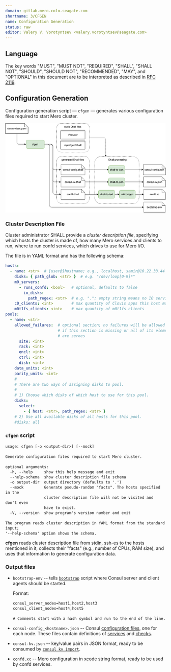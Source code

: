 ```yaml
---
domain: gitlab.mero.colo.seagate.com
shortname: 3/CFGEN
name: Configuration Generation
status: raw
editor: Valery V. Vorotyntsev <valery.vorotyntsev@seagate.com>
---
```


## Language

The key words "MUST", "MUST NOT", "REQUIRED", "SHALL", "SHALL NOT",
"SHOULD", "SHOULD NOT", "RECOMMENDED", "MAY", and "OPTIONAL" in this
document are to be interpreted as described in
[RFC 2119](https://tools.ietf.org/html/rfc2119).

## Configuration Generation

Configuration generation script &mdash; `cfgen` &mdash; generates
various configuration files required to start Mero cluster.

![cfgen](cfgen.png)

### Cluster Description File

Cluster administrator SHALL provide a _cluster description file_,
specifying which hosts the cluster is made of, how many Mero services
and clients to run, where to run confd services, which drives to use
for Mero I/O.

The file is in YAML format and has the following schema:
```yaml
hosts:
  - name: <str>  # [user@]hostname; e.g., localhost, samir@10.22.33.44
    disks: { path_glob: <str> }  # e.g. "/dev/loop[0-9]*"
    m0_servers:
      - runs_confd: <bool>   # optional, defaults to false
        io_disks:
          path_regex: <str>  # e.g. "."; empty string means no IO service
    c0_clients: <int>        # max quantity of Clovis apps this host may have
    m0t1fs_clients: <int>    # max quantity of m0t1fs clients
pools:
  - name: <str>
    allowed_failures:  # optional section; no failures will be allowed
                       # if this section is missing or all of its elements
                       # are zeroes
      site: <int>
      rack: <int>
      encl: <int>
      ctrl: <int>
      disk: <int>
    data_units: <int>
    parity_units: <int>
    #
    # There are two ways of assigning disks to pool.
    #
    # 1) Choose which disks of which host to use for this pool.
    disks:
      select:
        - { host: <str>, path_regex: <str> }
    # 2) Use all available disks of all hosts for this pool.
    #disks: all
```

### `cfgen` script

```
usage: cfgen [-o <output-dir>] [--mock]

Generate configuration files required to start Mero cluster.

optional arguments:
  -h, --help     show this help message and exit
  --help-schema  show cluster description file schema
  -o output-dir  output directory (defaults to '.')
  --mock         Generate pseudo-random "facts". The hosts specified in the
                 cluster description file will not be visited and don't even
                 have to exist.
  -V, --version  show program's version number and exit

The program reads cluster description in YAML format from the standard input;
'--help-schema' option shows the schema.
```

**cfgen** reads cluster description file from stdin, ssh-es to the
hosts mentioned in it, collects their "facts" (e.g., number of CPUs,
RAM size), and uses that information to generate configuration data.

### Output files

  * `bootstrap-env` -- tells [`bootstrap`](rfc/6/README.md) script
    where Consul server and client agents should be started.

    Format:
    ```
    consul_server_nodes=host1,host2,host3
    consul_client_nodes=host4,host5

    # Comments start with a hash symbol and run to the end of the line.
    ```

  * `consul-config_<hostname>.json` -- Consul
    [configuration files](https://www.consul.io/docs/agent/options.html#configuration-files),
    one for each node.  These files contain definitions of
    [services](https://www.consul.io/docs/agent/services.html) and
    [checks](https://www.consul.io/docs/agent/checks.html).

  * `consul-kv.json` -- key/value pairs in JSON format, ready to be
    consumed by
    [`consul kv import`](https://www.consul.io/docs/commands/kv/import.html).

  * `confd.xc` -- Mero configuration in xcode string format, ready to
    be used by confd services.
